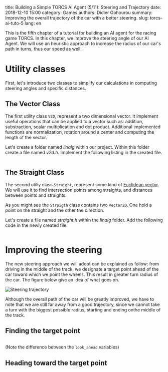 title: Building a Simple TORCS AI Agent (5/11): Steering and Trajectory
date: 2018-12-10 15:00
category: Games
authors: Didier Gohourou
summary: Improving the overall trajectory of the car with a better steering.
slug: torcs-ai-tuto-5
lang: en

This is the fifth chapter of a tutorial for building an AI agent for the racing 
game TORCS. In this chapter, we improve the steering angle of our AI Agent. We will 
use an heuristic approach to increase the radius of our car's path in turns, 
thus our speed as well.


# Utility classes

First, let's introduce two classes to simplify our calculations in computing 
steering angles and specific distances. 

## The Vector Class

The first utility class `V2D`, represent a two dimensional vector. It implement 
useful operations that can be applied to a vector such as: addition, substraction, 
scalar multiplication and dot product. Additional implemented functions are 
normalization, rotation around a center and computing the length of the vector.

Let's create a folder named _linalg_ within our project. Within this folder 
create a file named _v2d.h_. Implement the following listing in the created file.

```cpp

```


## The Straight Class

The second utiliy class `Straight`, represent some kind of 
[Euclidean vector](https://en.wikipedia.org/wiki/Euclidean_vector).
We will use it to find intersection points among straights, and distances between 
points and straights.

As you might see the `Straigth` class contains two `Vector2D`. One hold a point 
on the straight and the other the direction.

Let's create a file named _straight.h_ within the _linalg_ folder. Add the 
following code in the newly created file.

```cpp

```

# Improving the steering

The new steering approach we will adopt can be explained as follow:
from driving in the middle of the track, we designate a target point ahead of 
the car toward which we point the wheels. This result in greater turn radius 
of the car. The figure below give an idea of what goes on.

![Steering trajectory]({static}/images/2019-01/steering-heuristic.png)

Although the overall path of the car will be greatly improved, we have to note 
that we are still far away from a good trajectory, since we cannot take a turn 
with the biggest possible radius, starting and ending onthe middle of the track.


## Finding the target point


```cpp
```
(Note the difference between the `look_ahead` variables)

## Heading toward the target point



